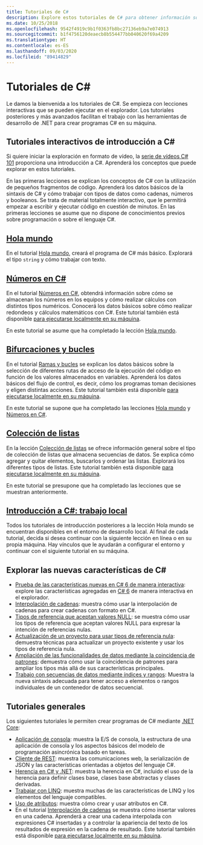 ```yaml
---
title: Tutoriales de C#
description: Explore estos tutoriales de C# para obtener información sobre cómo compilar programas de C# y conocer las características de este lenguaje.
ms.date: 10/25/2018
ms.openlocfilehash: 9542f4919c9b1f0363fb8bc27136eb9a7e074913
ms.sourcegitcommit: b1f4756120deaecb8b554477bb040620f69a4209
ms.translationtype: HT
ms.contentlocale: es-ES
ms.lasthandoff: 09/03/2020
ms.locfileid: "89414829"
---
```

# <a name="c-tutorials"></a>Tutoriales de C#

Le damos la bienvenida a los tutoriales de C#. Se empieza con lecciones interactivas que se pueden ejecutar en el explorador. Los tutoriales posteriores y más avanzados facilitan el trabajo con las herramientas de desarrollo de .NET para crear programas C# en su máquina.

## <a name="introduction-to-c-interactive-tutorials"></a>Tutoriales interactivos de introducción a C#

Si quiere iniciar la exploración en formato de vídeo, la [serie de vídeos C# 101](https://aka.ms/dotnet3-csharp) proporciona una introducción a C#. Aprenderá los conceptos que puede explorar en estos tutoriales.

En las primeras lecciones se explican los conceptos de C# con la utilización de pequeños fragmentos de código. Aprenderá los datos básicos de la sintaxis de C# y cómo trabajar con tipos de datos como cadenas, números y booleanos. Se trata de material totalmente interactivo, que le permitirá empezar a escribir y ejecutar código en cuestión de minutos. En las primeras lecciones se asume que no dispone de conocimientos previos sobre programación o sobre el lenguaje C#.

## <a name="hello-world"></a>[Hola mundo](intro-to-csharp/hello-world.yml)

En el tutorial [Hola mundo](intro-to-csharp/hello-world.yml), creará el programa de C# más básico. Explorará el tipo `string` y cómo trabajar con texto.

## <a name="numbers-in-c"></a>[Números en C#](intro-to-csharp/numbers-in-csharp.yml)

En el tutorial [Números en C#](intro-to-csharp/numbers-in-csharp.yml), obtendrá información sobre cómo se almacenan los números en los equipos y cómo realizar cálculos con distintos tipos numéricos. Conocerá los datos básicos sobre cómo realizar redondeos y cálculos matemáticos con C#. Este tutorial también está disponible [para ejecutarse localmente en su máquina](intro-to-csharp/numbers-in-csharp-local.md).

En este tutorial se asume que ha completado la lección [Hola mundo](intro-to-csharp/hello-world.yml).

## <a name="branches-and-loops"></a>[Bifurcaciones y bucles](intro-to-csharp/branches-and-loops.yml)

En el tutorial [Ramas y bucles](intro-to-csharp/branches-and-loops.yml) se explican los datos básicos sobre la selección de diferentes rutas de acceso de la ejecución del código en función de los valores almacenados en variables. Aprenderá los datos básicos del flujo de control, es decir, cómo los programas toman decisiones y eligen distintas acciones. Este tutorial también está disponible [para ejecutarse localmente en su máquina](intro-to-csharp/branches-and-loops-local.md).

En este tutorial se supone que ha completado las lecciones [Hola mundo](intro-to-csharp/hello-world.yml) y [Números en C#](intro-to-csharp/numbers-in-csharp.yml).

## <a name="list-collection"></a>[Colección de listas](intro-to-csharp/list-collection.yml)

En la lección [Colección de listas](intro-to-csharp/list-collection.yml) se ofrece información general sobre el tipo de colección de listas que almacena secuencias de datos. Se explica cómo agregar y quitar elementos, buscarlos y ordenar las listas. Explorará los diferentes tipos de listas. Este tutorial también está disponible [para ejecutarse localmente en su máquina](intro-to-csharp/arrays-and-collections.md).

En este tutorial se presupone que ha completado las lecciones que se muestran anteriormente.

## <a name="introduction-to-c----work-locally"></a>[Introducción a C#: trabajo local](intro-to-csharp/local-environment.md)

Todos los tutoriales de introducción posteriores a la lección Hola mundo se encuentran disponibles en el entorno de desarrollo local. Al final de cada tutorial, decida si desea continuar con la siguiente lección en línea o en su propia máquina. Hay vínculos que le ayudarán a configurar el entorno y continuar con el siguiente tutorial en su máquina.

## <a name="explore-new-features-in-c"></a>Explorar las nuevas características de C\#

* [Prueba de las características nuevas en C# 6 de manera interactiva](exploration/csharp-6.yml): explore las características agregadas en [C# 6](../whats-new/csharp-6.md) de manera interactiva en el explorador.
* [Interpolación de cadenas](string-interpolation.md): muestra cómo usar la interpolación de cadenas para crear cadenas con formato en C#.
* [Tipos de referencia que aceptan valores NULL](nullable-reference-types.md): se muestra cómo usar los tipos de referencia que aceptan valores NULL para expresar la intención de referencias nulas.
* [Actualización de un proyecto para usar tipos de referencia nula](upgrade-to-nullable-references.md): demuestra técnicas para actualizar un proyecto existente y usar los tipos de referencia nula.
* [Ampliación de las funcionalidades de datos mediante la coincidencia de patrones](pattern-matching.md): demuestra cómo usar la coincidencia de patrones para ampliar los tipos más allá de sus características principales.
* [Trabajo con secuencias de datos mediante índices y rangos](ranges-indexes.md): Muestra la nueva sintaxis adecuada para tener acceso a elementos o rangos individuales de un contenedor de datos secuencial.

## <a name="general-tutorials"></a>Tutoriales generales

Los siguientes tutoriales le permiten crear programas de C# mediante [.NET Core](../../core/introduction.md):

* [Aplicación de consola](console-teleprompter.md): muestra la E/S de consola, la estructura de una aplicación de consola y los aspectos básicos del modelo de programación asincrónica basado en tareas.
* [Cliente de REST](console-webapiclient.md): muestra las comunicaciones web, la serialización de JSON y las características orientadas a objetos del lenguaje C#.
* [Herencia en C# y .NET](inheritance.md): muestra la herencia en C#, incluido el uso de la herencia para definir clases base, clases base abstractas y clases derivadas.
* [Trabajar con LINQ](working-with-linq.md): muestra muchas de las características de LINQ y los elementos del lenguaje compatibles.
* [Uso de atributos](attributes.md): muestra cómo crear y usar atributos en C#.
* En el tutorial [Interpolación de cadenas](exploration/interpolated-strings.yml) se muestra cómo insertar valores en una cadena. Aprenderá a crear una cadena interpolada con expresiones C# insertadas y a controlar la apariencia del texto de los resultados de expresión en la cadena de resultado. Este tutorial también está disponible [para ejecutarse localmente en su máquina](exploration/interpolated-strings-local.md).
